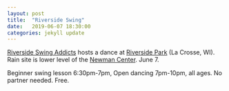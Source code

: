 ```yaml
---
layout: post
title:  "Riverside Swing"
date:   2019-06-07 18:30:00
categories: jekyll update
---
```


<div class="entry-content">
  <p><a href="https://www.facebook.com/groups/riversideswingaddicts/">Riverside Swing Addicts</a> hosts a dance at <a href="https://www.google.com/maps/@43.8126927,-91.2558599,18z">Riverside Park</a> (La Crosse, WI). Rain site is lower level of the <a href="https://www.google.com/maps/@43.8122895,-91.2293317,18.67z">Newman Center</a>. June 7.</p>
<p>Beginner swing lesson 6:30pm-7pm, Open dancing 7pm-10pm, all ages. No partner needed. Free.
</p>
</div>
